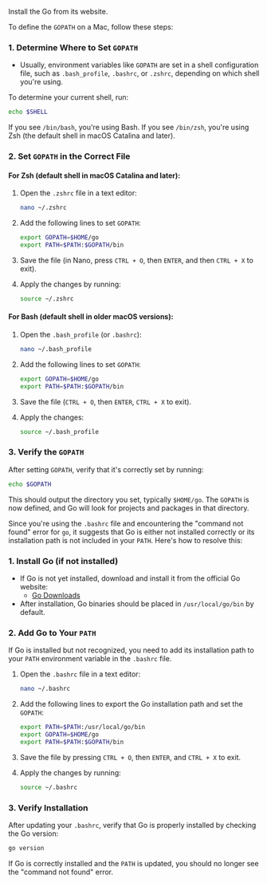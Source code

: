 Install the Go from its website.

To define the `GOPATH` on a Mac, follow these steps:

### 1. **Determine Where to Set `GOPATH`**
   - Usually, environment variables like `GOPATH` are set in a shell configuration file, such as `.bash_profile`, `.bashrc`, or `.zshrc`, depending on which shell you're using.

   To determine your current shell, run:
   ```bash
   echo $SHELL
   ```
   If you see `/bin/bash`, you're using Bash. If you see `/bin/zsh`, you're using Zsh (the default shell in macOS Catalina and later).

### 2. **Set `GOPATH` in the Correct File**

#### For Zsh (default shell in macOS Catalina and later):
1. Open the `.zshrc` file in a text editor:
   ```bash
   nano ~/.zshrc
   ```

2. Add the following lines to set `GOPATH`:
   ```bash
   export GOPATH=$HOME/go
   export PATH=$PATH:$GOPATH/bin
   ```

3. Save the file (in Nano, press `CTRL + O`, then `ENTER`, and then `CTRL + X` to exit).

4. Apply the changes by running:
   ```bash
   source ~/.zshrc
   ```

#### For Bash (default shell in older macOS versions):
1. Open the `.bash_profile` (or `.bashrc`):
   ```bash
   nano ~/.bash_profile
   ```

2. Add the following lines to set `GOPATH`:
   ```bash
   export GOPATH=$HOME/go
   export PATH=$PATH:$GOPATH/bin
   ```

3. Save the file (`CTRL + O`, then `ENTER`, `CTRL + X` to exit).

4. Apply the changes:
   ```bash
   source ~/.bash_profile
   ```

### 3. **Verify the `GOPATH`**

After setting `GOPATH`, verify that it's correctly set by running:
```bash
echo $GOPATH
```

This should output the directory you set, typically `$HOME/go`. The `GOPATH` is now defined, and Go will look for projects and packages in that directory.

Since you're using the `.bashrc` file and encountering the "command not found" error for `go`, it suggests that Go is either not installed correctly or its installation path is not included in your `PATH`. Here's how to resolve this:

### 1. **Install Go (if not installed)**
   - If Go is not yet installed, download and install it from the official Go website:
     - [Go Downloads](https://golang.org/dl/)
   - After installation, Go binaries should be placed in `/usr/local/go/bin` by default.

### 2. **Add Go to Your `PATH`**
   
   If Go is installed but not recognized, you need to add its installation path to your `PATH` environment variable in the `.bashrc` file.

1. Open the `.bashrc` file in a text editor:
   ```bash
   nano ~/.bashrc
   ```

2. Add the following lines to export the Go installation path and set the `GOPATH`:
   ```bash
   export PATH=$PATH:/usr/local/go/bin
   export GOPATH=$HOME/go
   export PATH=$PATH:$GOPATH/bin
   ```

3. Save the file by pressing `CTRL + O`, then `ENTER`, and `CTRL + X` to exit.

4. Apply the changes by running:
   ```bash
   source ~/.bashrc
   ```

### 3. **Verify Installation**
   After updating your `.bashrc`, verify that Go is properly installed by checking the Go version:
   ```bash
   go version
   ```

If Go is correctly installed and the `PATH` is updated, you should no longer see the "command not found" error.
